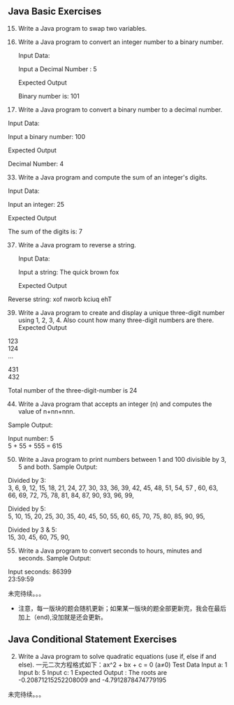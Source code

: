 ## Java Basic Exercises
15. Write a Java program to swap two variables.


19. Write a Java program to convert an integer number to a binary number.
    
    Input Data:

    Input a Decimal Number : 5

    Expected Output

    Binary number is: 101 

22. Write a Java program to convert a binary number to a decimal number.
    
Input Data:
    
Input a binary number: 100
    
Expected Output

Decimal Number: 4 

33. Write a Java program and compute the sum of an integer's digits.
    
Input Data:
    
Input an integer: 25
   
Expected Output

The sum of the digits is: 7

37. Write a Java program to reverse a string.

    Input Data:

    Input a string: The quick brown fox

    Expected Output


Reverse string: xof nworb kciuq ehT

39. Write a Java program to create and display a unique three-digit number using 1, 2, 3, 4. Also count how many three-digit numbers are there.
    Expected Output

123                                                      
124                                                      
...

431                                                      
432                         

Total number of the three-digit-number is 24

44. Write a Java program that accepts an integer (n) and computes the value of n+nn+nnn.
    
Sample Output:

Input number: 5                                                        
5 + 55  + 555 = 615

50. Write a Java program to print numbers between 1 and 100 divisible by 3, 5 and both.
    Sample Output:

Divided by 3:                                                          
3, 6, 9, 12, 15, 18, 21, 24, 27, 30, 33, 36, 39, 42, 45, 48, 51, 54, 57
, 60, 63, 66, 69, 72, 75, 78, 81, 84, 87, 90, 93, 96, 99,

Divided by 5:                                                          
5, 10, 15, 20, 25, 30, 35, 40, 45, 50, 55, 60, 65, 70, 75, 80, 85, 90,
95,

Divided by 3 & 5:                                                      
15, 30, 45, 60, 75, 90,

55. Write a Java program to convert seconds to hours, minutes and seconds.
    Sample Output:

Input seconds: 86399                                                   
23:59:59

未完待续。。。


* 注意，每一版块的题会随机更新；如果某一版块的题全部更新完，我会在最后加上（end),没加就是还会更新。

## Java Conditional Statement Exercises
2. Write a Java program to solve quadratic equations (use if, else if and else).
一元二次方程格式如下：ax^2 + bx + c = 0 (a≠0)
Test Data
Input a: 1
Input b: 5
Input c: 1
Expected Output :
The roots are -0.20871215252208009 and -4.7912878474779195

未完待续。。。

    

    



